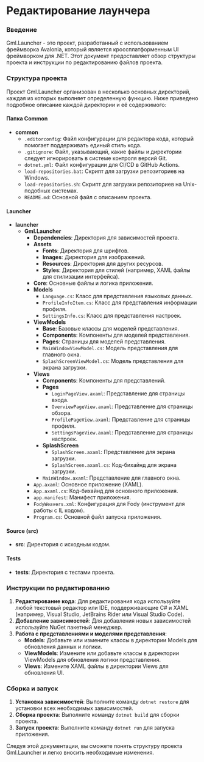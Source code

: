 # Редактирование лаунчера

### Введение

Gml.Launcher - это проект, разработанный с использованием фреймворка Avalonia, который является кроссплатформенным UI фреймворком для .NET. Этот документ предоставляет обзор структуры проекта и инструкции по редактированию файлов проекта.

### Структура проекта

Проект Gml.Launcher организован в несколько основных директорий, каждая из которых выполняет определенную функцию. Ниже приведено подробное описание каждой директории и её содержимого:

#### Папка Common

- **common**
    - `.editorconfig`: Файл конфигурации для редактора кода, который помогает поддерживать единый стиль кода.
    - `.gitignore`: Файл, указывающий, какие файлы и директории следует игнорировать в системе контроля версий Git.
    - `dotnet.yml`: Файл конфигурации для CI/CD в GitHub Actions.
    - `load-repositories.bat`: Скрипт для загрузки репозиториев на Windows.
    - `load-repositories.sh`: Скрипт для загрузки репозиториев на Unix-подобных системах.
    - `README.md`: Основной файл с описанием проекта.

#### Launcher

- **launcher**
    - **Gml.Launcher**
        - **Dependencies**: Директория для зависимостей проекта.
        - **Assets**
            - **Fonts**: Директория для шрифтов.
            - **Images**: Директория для изображений.
            - **Resources**: Директория для других ресурсов.
            - **Styles**: Директория для стилей (например, XAML файлы для стилизации интерфейса).
        - **Core**: Основные файлы и логика приложения.
        - **Models**
            - `Language.cs`: Класс для представления языковых данных.
            - `ProfileInfoItem.cs`: Класс для представления информации профиля.
            - `SettingsInfo.cs`: Класс для представления настроек.
        - **ViewModels**
            - **Base**: Базовые классы для моделей представления.
            - **Components**: Компоненты для моделей представления.
            - **Pages**: Страницы для моделей представления.
            - `MainWindowViewModel.cs`: Модель представления для главного окна.
            - `SplashScreenViewModel.cs`: Модель представления для экрана загрузки.
        - **Views**
            - **Components**: Компоненты для представлений.
            - **Pages**
                - `LoginPageView.axaml`: Представление для страницы входа.
                - `OverviewPageView.axaml`: Представление для страницы обзора.
                - `ProfilePageView.axaml`: Представление для страницы профиля.
                - `SettingsPageView.axaml`: Представление для страницы настроек.
            - **SplashScreen**
                - `SplashScreen.axaml`: Представление для экрана загрузки.
                - `SplashScreen.axaml.cs`: Код-бихайнд для экрана загрузки.
            - `MainWindow.axaml`: Представление для главного окна.
        - `App.axaml`: Основное приложение (XAML).
        - `App.axaml.cs`: Код-бихайнд для основного приложения.
        - `app.manifest`: Манифест приложения.
        - `FodyWeavers.xml`: Конфигурация для Fody (инструмент для работы с IL кодом).
        - `Program.cs`: Основной файл запуска приложения.

#### Source (src)

- **src**: Директория с исходным кодом.

#### Tests

- **tests**: Директория с тестами проекта.

### Инструкции по редактированию

1. **Редактирование кода**: Для редактирования кода используйте любой текстовый редактор или IDE, поддерживающие C# и XAML (например, Visual Studio, JetBrains Rider или Visual Studio Code).
2. **Добавление зависимостей**: Для добавления новых зависимостей используйте NuGet пакетный менеджер.
3. **Работа с представлениями и моделями представления**:
    - **Models**: Добавьте или измените классы в директории Models для обновления данных и логики.
    - **ViewModels**: Измените или добавьте классы в директории ViewModels для обновления логики представления.
    - **Views**: Измените XAML файлы в директории Views для обновления UI.

### Сборка и запуск

1. **Установка зависимостей**: Выполните команду `dotnet restore` для установки всех необходимых зависимостей.
2. **Сборка проекта**: Выполните команду `dotnet build` для сборки проекта.
3. **Запуск проекта**: Выполните команду `dotnet run` для запуска приложения.

Следуя этой документации, вы сможете понять структуру проекта Gml.Launcher и легко вносить необходимые изменения.
